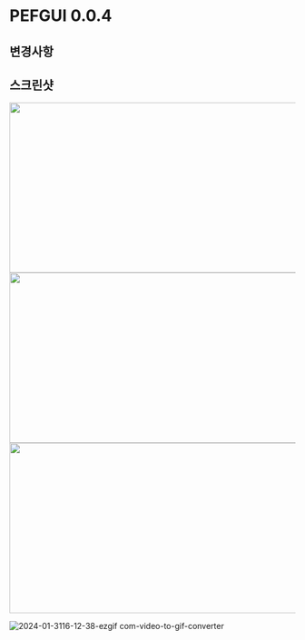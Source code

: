 # PEFGUI 0.0.4

## 변경사항

## 스크린샷
<img src="https://github.com/yumzi114/pefgui/assets/95202277/dbf76ece-3e4f-4736-95ab-da1e1d3879a2" width="600" height="300">
<img src="https://github.com/yumzi114/pefgui/assets/95202277/7f96230a-8f5d-4c3b-9498-a8046fb5c0a9" width="600" height="300">
<img src="https://github.com/yumzi114/pefgui/assets/95202277/35e22367-dd0a-453d-908f-07ca2a3f4b01" width="600" height="300">

![2024-01-3116-12-38-ezgif com-video-to-gif-converter](https://github.com/yumzi114/pefgui/assets/95202277/1102af23-47ef-4aa7-8b3d-7f78f113c542)